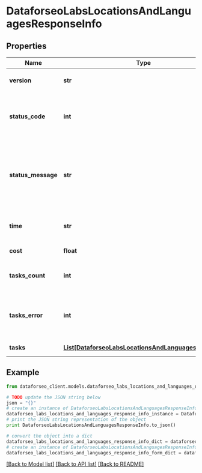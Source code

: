 # DataforseoLabsLocationsAndLanguagesResponseInfo


## Properties

Name | Type | Description | Notes
------------ | ------------- | ------------- | -------------
**version** | **str** | the current version of the API | [optional] 
**status_code** | **int** | general status code you can find the full list of the response codes here | [optional] 
**status_message** | **str** | general informational message you can find the full list of general informational messages here | [optional] 
**time** | **str** | total execution time, seconds | [optional] 
**cost** | **float** | total tasks cost, USD | [optional] 
**tasks_count** | **int** | the number of tasks in the tasks array | [optional] 
**tasks_error** | **int** | the number of tasks in the tasks array returned with an error | [optional] 
**tasks** | [**List[DataforseoLabsLocationsAndLanguagesTaskInfo]**](DataforseoLabsLocationsAndLanguagesTaskInfo.md) | array of tasks | [optional] 

## Example

```python
from dataforseo_client.models.dataforseo_labs_locations_and_languages_response_info import DataforseoLabsLocationsAndLanguagesResponseInfo

# TODO update the JSON string below
json = "{}"
# create an instance of DataforseoLabsLocationsAndLanguagesResponseInfo from a JSON string
dataforseo_labs_locations_and_languages_response_info_instance = DataforseoLabsLocationsAndLanguagesResponseInfo.from_json(json)
# print the JSON string representation of the object
print DataforseoLabsLocationsAndLanguagesResponseInfo.to_json()

# convert the object into a dict
dataforseo_labs_locations_and_languages_response_info_dict = dataforseo_labs_locations_and_languages_response_info_instance.to_dict()
# create an instance of DataforseoLabsLocationsAndLanguagesResponseInfo from a dict
dataforseo_labs_locations_and_languages_response_info_form_dict = dataforseo_labs_locations_and_languages_response_info.from_dict(dataforseo_labs_locations_and_languages_response_info_dict)
```
[[Back to Model list]](../README.md#documentation-for-models) [[Back to API list]](../README.md#documentation-for-api-endpoints) [[Back to README]](../README.md)



